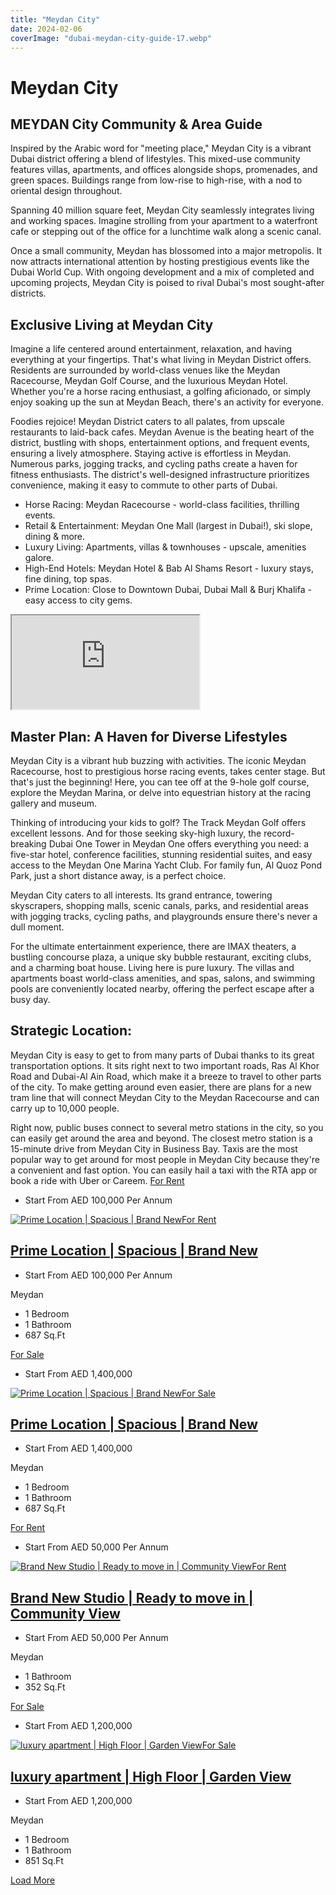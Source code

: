 ```yaml
---
title: "Meydan City"
date: 2024-02-06
coverImage: "dubai-meydan-city-guide-17.webp"
---
```


# Meydan City

## MEYDAN City Community & Area Guide

Inspired by the Arabic word for "meeting place," Meydan City is a vibrant Dubai district offering a blend of lifestyles. This mixed-use community features villas, apartments, and offices alongside shops, promenades, and green spaces. Buildings range from low-rise to high-rise, with a nod to oriental design throughout.  
  

Spanning 40 million square feet, Meydan City seamlessly integrates living and working spaces. Imagine strolling from your apartment to a waterfront cafe or stepping out of the office for a lunchtime walk along a scenic canal.  
  

Once a small community, Meydan has blossomed into a major metropolis. It now attracts international attention by hosting prestigious events like the Dubai World Cup. With ongoing development and a mix of completed and upcoming projects, Meydan City is poised to rival Dubai's most sought-after districts.  
  

## Exclusive Living at Meydan City

Imagine a life centered around entertainment, relaxation, and having everything at your fingertips. That's what living in Meydan District offers. Residents are surrounded by world-class venues like the Meydan Racecourse, Meydan Golf Course, and the luxurious Meydan Hotel. Whether you're a horse racing enthusiast, a golfing aficionado, or simply enjoy soaking up the sun at Meydan Beach, there's an activity for everyone.  
  
Foodies rejoice! Meydan District caters to all palates, from upscale restaurants to laid-back cafes. Meydan Avenue is the beating heart of the district, bustling with shops, entertainment options, and frequent events, ensuring a lively atmosphere. Staying active is effortless in Meydan. Numerous parks, jogging tracks, and cycling paths create a haven for fitness enthusiasts. The district's well-designed infrastructure prioritizes convenience, making it easy to commute to other parts of Dubai.  
  

- Horse Racing: Meydan Racecourse - world-class facilities, thrilling events.
- Retail & Entertainment: Meydan One Mall (largest in Dubai!), ski slope, dining & more.
- Luxury Living: Apartments, villas & townhouses - upscale, amenities galore.
- High-End Hotels: Meydan Hotel & Bab Al Shams Resort - luxury stays, fine dining, top spas.
- Prime Location: Close to Downtown Dubai, Dubai Mall & Burj Khalifa - easy access to city gems.

<iframe loading="lazy" src="https://maps.google.com/maps?q=Nad%20Al%20Sheba%201&amp;t=m&amp;z=12&amp;output=embed&amp;iwloc=near" title="Nad Al Sheba 1" aria-label="Nad Al Sheba 1"></iframe>

## Master Plan: A Haven for Diverse Lifestyles

Meydan City is a vibrant hub buzzing with activities. The iconic Meydan Racecourse, host to prestigious horse racing events, takes center stage. But that's just the beginning! Here, you can tee off at the 9-hole golf course, explore the Meydan Marina, or delve into equestrian history at the racing gallery and museum.  
  

Thinking of introducing your kids to golf? The Track Meydan Golf offers excellent lessons. And for those seeking sky-high luxury, the record-breaking Dubai One Tower in Meydan One offers everything you need: a five-star hotel, conference facilities, stunning residential suites, and easy access to the Meydan One Marina Yacht Club. For family fun, Al Quoz Pond Park, just a short distance away, is a perfect choice.

Meydan City caters to all interests. Its grand entrance, towering skyscrapers, shopping malls, scenic canals, parks, and residential areas with jogging tracks, cycling paths, and playgrounds ensure there's never a dull moment.

For the ultimate entertainment experience, there are IMAX theaters, a bustling concourse plaza, a unique sky bubble restaurant, exciting clubs, and a charming boat house. Living here is pure luxury. The villas and apartments boast world-class amenities, and spas, salons, and swimming pools are conveniently located nearby, offering the perfect escape after a busy day.

## Strategic Location:

Meydan City is easy to get to from many parts of Dubai thanks to its great transportation options. It sits right next to two important roads, Ras Al Khor Road and Dubai-Al Ain Road, which make it a breeze to travel to other parts of the city. To make getting around even easier, there are plans for a new tram line that will connect Meydan City to the Meydan Racecourse and can carry up to 10,000 people.  
  
Right now, public buses connect to several metro stations in the city, so you can easily get around the area and beyond. The closest metro station is a 15-minute drive from Meydan City in Business Bay. Taxis are the most popular way to get around for most people in Meydan City because they're a convenient and fast option. You can easily hail a taxi with the RTA app or book a ride with Uber or Careem. [For Rent](https://sevenluxuryrealestate.com/status/rent/)

- Start From AED 100,000 Per Annum

 [![Prime Location | Spacious | Brand New](images/5480045d-f28d-11ee-bfc9-4a854b9afc88.png)](https://sevenluxuryrealestate.com/dubai-property/prime-location-spacious-brand-new-2/)[For Rent](https://sevenluxuryrealestate.com/status/rent/)

## [Prime Location | Spacious | Brand New](https://sevenluxuryrealestate.com/dubai-property/prime-location-spacious-brand-new-2/)

- Start From AED 100,000 Per Annum

Meydan

- 1 Bedroom
- 1 Bathroom
- 687 Sq.Ft

[For Sale](https://sevenluxuryrealestate.com/status/buy/)

- Start From AED 1,400,000

 [![Prime Location | Spacious | Brand New](images/dab55512-f257-11ee-9ae4-de1f1a560f6e.png)](https://sevenluxuryrealestate.com/dubai-property/prime-location-spacious-brand-new/)[For Sale](https://sevenluxuryrealestate.com/status/buy/)

## [Prime Location | Spacious | Brand New](https://sevenluxuryrealestate.com/dubai-property/prime-location-spacious-brand-new/)

- Start From AED 1,400,000

Meydan

- 1 Bedroom
- 1 Bathroom
- 687 Sq.Ft

[For Rent](https://sevenluxuryrealestate.com/status/rent/)

- Start From AED 50,000 Per Annum

 [![Brand New Studio | Ready to move in | Community View](images/9341ca94-f00a-11ee-b596-0216054b4e25.png)](https://sevenluxuryrealestate.com/dubai-property/brand-new-studio-ready-to-move-in-community-view/)[For Rent](https://sevenluxuryrealestate.com/status/rent/)

## [Brand New Studio | Ready to move in | Community View](https://sevenluxuryrealestate.com/dubai-property/brand-new-studio-ready-to-move-in-community-view/)

- Start From AED 50,000 Per Annum

Meydan

- 1 Bathroom
- 352 Sq.Ft

[For Sale](https://sevenluxuryrealestate.com/status/buy/)

- Start From AED 1,200,000

 [![luxury apartment | High Floor | Garden View](images/648fe749-902f-11ee-8627-c685f1037b32.png)](https://sevenluxuryrealestate.com/dubai-property/luxury-apartment-high-floor-garden-view/)[For Sale](https://sevenluxuryrealestate.com/status/buy/)

## [luxury apartment | High Floor | Garden View](https://sevenluxuryrealestate.com/dubai-property/luxury-apartment-high-floor-garden-view/)

- Start From AED 1,200,000

Meydan

- 1 Bedroom
- 1 Bathroom
- 851 Sq.Ft

[Load More](#)
